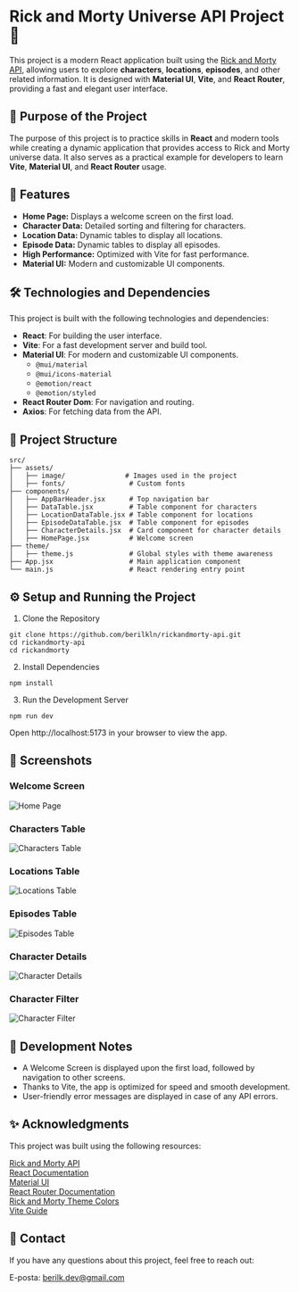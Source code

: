 # Rick and Morty Universe API Project 🌌

This project is a modern React application built using the [Rick and Morty API](https://rickandmortyapi.com/), allowing users to explore **characters**, **locations**, **episodes**, and other related information. It is designed with **Material UI**, **Vite**, and **React Router**, providing a fast and elegant user interface.


## 🎯 Purpose of the Project

The purpose of this project is to practice skills in **React** and modern tools while creating a dynamic application that provides access to Rick and Morty universe data. It also serves as a practical example for developers to learn **Vite**, **Material UI**, and **React Router** usage.


## 🚀 Features

- **Home Page:** Displays a welcome screen on the first load.
- **Character Data:** Detailed sorting and filtering for characters. 
- **Location Data:** Dynamic tables to display all locations.  
- **Episode Data:** Dynamic tables to display all episodes. 
- **High Performance:** Optimized with Vite for fast performance.  
- **Material UI:** Modern and customizable UI components.  



## 🛠️ Technologies and Dependencies

This project is built with the following technologies and dependencies:

- **React**: For building the user interface.  
- **Vite**: For a fast development server and build tool.  
- **Material UI**: For modern and customizable UI components.  
  - `@mui/material`  
  - `@mui/icons-material`  
  - `@emotion/react`  
  - `@emotion/styled`  
- **React Router Dom**: For navigation and routing.  
- **Axios**: For fetching data from the API.  




## 📂 Project Structure

```plaintext
src/
├── assets/
│   ├── image/               # Images used in the project
│   ├── fonts/                # Custom fonts
├── components/
│   ├── AppBarHeader.jsx      # Top navigation bar
│   ├── DataTable.jsx         # Table component for characters
│   ├── LocationDataTable.jsx # Table component for locations
│   ├── EpisodeDataTable.jsx  # Table component for episodes
│   ├── CharacterDetails.jsx  # Card component for character details
│   ├── HomePage.jsx          # Welcome screen
├── theme/
│   ├── theme.js              # Global styles with theme awareness
├── App.jsx                   # Main application component
└── main.js                   # React rendering entry point

```

## ⚙️ Setup and Running the Project

1. Clone the Repository
```
git clone https://github.com/berilkln/rickandmorty-api.git
cd rickandmorty-api
cd rickandmorty
```
2. Install Dependencies
```
npm install
```
3. Run the Development Server
```
npm run dev
```
Open http://localhost:5173 in your browser to view the app.

## 📸 Screenshots

### Welcome Screen
![Home Page](screenshots/img-homepage.png)
### Characters Table   
![Characters Table](screenshots/img-character-table.png)
### Locations Table
![Locations Table](screenshots/img-location-table.png)
### Episodes Table   
![Episodes Table](screenshots/img-episodes-table.png)
### Character Details   
![Character Details](screenshots/img-character-details.png)
### Character Filter   
![Character Filter](screenshots/img-character-filter.png)




## 🚧 Development Notes

- A Welcome Screen is displayed upon the first load, followed by navigation to other screens.
- Thanks to Vite, the app is optimized for speed and smooth development.
- User-friendly error messages are displayed in case of any API errors.



## ✨ Acknowledgments

This project was built using the following resources:

[Rick and Morty API](https://rickandmortyapi.com/)  
[React Documentation](https://react.dev)  
[Material UI ](https://mui.com/)  
[React Router Documentation](https://reactrouter.com/home)   
[Rick and Morty Theme Colors](https://colorswall.com/palette/243091)   
[Vite Guide](https://vite.dev/guide/)


## 📧 Contact

If you have any questions about this project, feel free to reach out:

E-posta: berilk.dev@gmail.com

